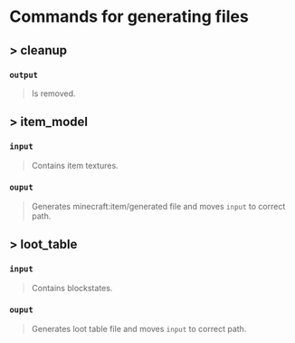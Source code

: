 # Commands for generating files

## > cleanup
### `output`
> Is removed.

## > item_model
### `input` 
> Contains item textures.
### `ouput` 
> Generates minecraft:item/generated file and moves `input` to correct path.

## > loot_table
### `input` 
> Contains blockstates.
### `ouput` 
> Generates loot table file and moves `input` to correct path.
